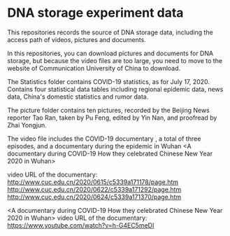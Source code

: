 # DNA storage experiment data

This repositories records the source of DNA storage data, including the access path of videos, pictures and documents.

In this repositories, you can download pictures and documents for DNA storage, but because
the video files are too large, you need to move to the website of Communication University
of China to download.

The Statistics folder contains COVID-19 statistics, as for July 17, 2020.
Contains four statistical data tables including regional epidemic data, news data, China's domestic statistics and rumor data.

The picture folder contains ten pictures, recorded by the Beijing News reporter Tao Ran, taken by Pu Feng, edited by Yin Nan, and proofread by Zhai Yongjun.

The video file includes the COVID-19 documentary <First Line>, a total of three episodes, and a documentary during the epidemic in Wuhan <A documentary during COVID-19 How they celebrated Chinese New Year 2020 in Wuhan>

<First Line> video URL of the documentary:
http://www.cuc.edu.cn/2020/0615/c5339a171178/page.htm
http://www.cuc.edu.cn/2020/0622/c5339a171292/page.htm
http://www.cuc.edu.cn/2020/0624/c5339a171370/page.htm

<A documentary during COVID-19 How they celebrated Chinese New Year 2020 in Wuhan> video
URL of the documentary:
https://www.youtube.com/watch?v=h-G4EC5meDI  
